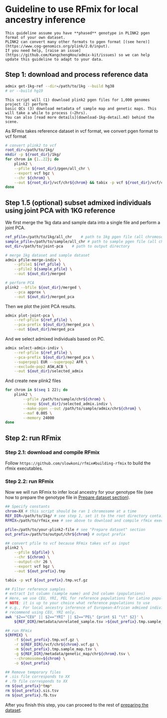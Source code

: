 # Guideline to use RFmix for local ancestry inference

```{warning}
This guideline assume you have **phased** genotype in PLINK2 pgen format of your own dataset.
PLINK2 can convert many other formats to pgen format [(see here)](https://www.cog-genomics.org/plink/2.0/input). 
If you need help, [raise an issue](https://github.com/KangchengHou/admix-kit/issues) so we can help 
update this guideline to adapt to your data.
```

## Step 1: download and process reference data

```bash
admix get-1kg-ref --dir=/path/to/1kg --build hg38
# or --build hg19
```

```{note}
This script will (1) download plink2 pgen files for 1,000 genomes project (2) perform
basic QCs (3) download metadata of sample map and genetic maps. This will take a while to process (~2hrs).
You can also [read more details](download-1kg-detail.md) behind the scene.
```

As RFmix takes reference dataset in vcf format, we convert pgen format to vcf format

```bash
# convert plink2 to vcf
root_dir=/path/to/1kg/
mkdir -p ${root_dir}/1kg/
for chrom in {1..22}; do
    plink2 \
    --pfile ${root_dir}/pgen/all_chr \
    --export vcf bgz \
    --chr ${chrom} \
    --out ${root_dir}/vcf/chr${chrom} && tabix -p vcf ${root_dir}/vcf/chr${chrom}.vcf.gz
done
```

## Step 1.5 (optional) subset admixed individuals using joint PCA with 1KG reference

We first merge the 1kg data and sample data into a single file and perform a joint PCA.
```bash
ref_pfile=/path/to/1kg/all_chr    # path to 1kg pgen file (all chromosomes)
sample_pfile=/path/to/sample/all_chr # path to sample pgen file (all chromosomes)
out_dir=/path/to/joint-pca    # path to output directory

# merge 1kg dataset and sample dataset
admix pfile-merge-indiv \
    --pfile1 ${ref_pfile} \
    --pfile2 ${sample_pfile} \
    --out ${out_dir}/merged

# perform PCA
plink2 --bfile ${out_dir}/merged \
    --pca approx \
    --out ${out_dir}/merged_pca
```

Then we plot the joint PCA results.
```bash
admix plot-joint-pca \
    --ref-pfile ${ref_pfile} \
    --pca-prefix ${out_dir}/merged_pca \
    --out ${out_dir}/merged_pca
```

And we select admixed individuals based on PC.
```bash
admix select-admix-indiv \
    --ref-pfile ${ref_pfile} \
    --pca-prefix ${out_dir}/merged_pca \
    --superpop1 EUR --superpop2 AFR \
    --exclude-pop2 ASW,ACB \
    --out ${out_dir}/selected_admix
```

And create new plink2 files
```bash
for chrom in $(seq 1 22); do
    plink2 \
        --pfile /path/to/sample/chr${chrom} \
        --keep ${out_dir}/selected_admix.indiv \
        --make-pgen --out /path/to/sample/admix/chr${chrom} \
        --maf 0.005 \
        --memory 24000
done
```

## Step 2: run RFmix

### Step 2.1: download and compile RFmix

Follow `https://github.com/slowkoni/rfmix#building-rfmix` to build the rfmix executables.

### Step 2.2: run RFmix
Now we will run RFmix to infer local ancestry for your genotype file (see how to prepare the genotype file in [Prepare dataset section](prepare-dataset.md)).
```bash
## Specify constants
chrom=XX # this script should be ran 1 chromosome at a time
REF_DIR=/path/to/1kg/ # see step 1, set it to the root directory containing metadata/ pgen/ vcf/
RFMIX=/path/to/rfmix_exe # see above to download and compile rfmix executables

pfile=/path/to/your-plink2-file # see "Prepare dataset" section
out_prefix=/path/to/output/chr${chrom} # output prefix

## convert pfile to vcf because RFmix takes vcf as input
plink2 \
    --pfile ${pfile} \
    --chr ${chrom} \
    --output-chr 26 \
    --export vcf bgz \
    --out ${out_prefix}.tmp

tabix -p vcf ${out_prefix}.tmp.vcf.gz

## Filter reference samples
# extract 1st column (sample name) and 2nd column (populations)
# Here, we use CEU, YRI, PEL for reference populations for Latino populations
# NOTE: it is up to your choice what reference populations to use
# e.g., For local ancestry inference of European-African admixed individuals, we 
# recommend using CEU, YRI only.
awk '$2=="CEU" || $2=="YRI" || $2=="PEL" {print $1 "\t" $2}' \
    ${REF_DIR}/metadata/unrelated_sample.tsv >${out_prefix}.tmp.sample_map.tsv

## run RFmix
${RFMIX} \
    -f ${out_prefix}.tmp.vcf.gz \
    -r ${REF_DIR}/vcf/chr${chrom}.vcf.gz \
    -m ${out_prefix}.tmp.sample_map.tsv \
    -g ${REF_DIR}/metadata/genetic_map/chr${chrom}.tsv \
    --chromosome=${chrom} \
    -o ${out_prefix}

## Remove temporary files
# .sis file corresponds to XX
# .fb file corresponds to XX
rm ${out_prefix}*tmp*
rm ${out_prefix}.sis.tsv
rm ${out_prefix}.fb.tsv
```

After you finish this step, you can proceed to the rest of [preparing the dataset](prepare-dataset.md).